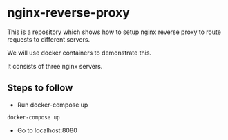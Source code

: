 # nginx-reverse-proxy

This is a repository which shows how to setup nginx reverse proxy to route requests to different servers.

We will use docker containers to demonstrate this.

It consists of three nginx servers.

## Steps to follow

- Run docker-compose up

```
docker-compose up
```

- Go to localhost:8080